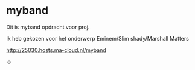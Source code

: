 # myband
Dit is myband opdracht voor proj.<br>

Ik heb gekozen voor het onderwerp Eminem/Slim shady/Marshall Matters

http://25030.hosts.ma-cloud.nl/myband

☺
